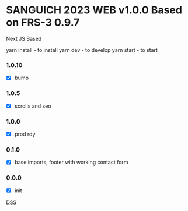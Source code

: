 # SANGUICH 2023 WEB v1.0.0 Based on FRS-3 0.9.7

Next JS Based

yarn install - to install
yarn dev - to develop
yarn start - to start

### 1.0.10
- [x] bump
### 1.0.5
- [x] scrolls and seo
### 1.0.0
- [x] prod rdy
### 0.1.0
- [x] base imports, footer with working contact form
### 0.0.0
- [x] init

[DSS](https://deepsleepstudio.com)

